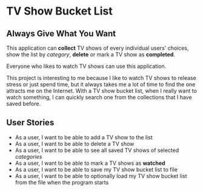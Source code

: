# TV Show Bucket List

## Always Give What You Want

This application can **collect** TV shows of every individual users' 
choices, show the list by *category*, **delete** or mark a 
TV show as **completed**. 

Everyone who likes to watch TV shows can use this application.

This project is interesting to me because I like to watch TV shows to release 
stress or just spend time, but it always takes me a lot of time to find 
the one attracts me on the Internet. With a TV show bucket list, when I 
really want to watch something, I can quickly search one from the collections that I have saved before.

## User Stories 
- As a user, I want to be able to add a TV show to the list
- As a user, I want to be able to delete a TV show
- As a user, I want to be able to see all saved TV shows of selected *categories*
- As a user, I want to be able to mark a TV shows as **watched**
- As a user, I want to be able to save my TV show bucket list to file
- As a user, I want to be able to optionally load my TV show bucket list from the file when the program starts